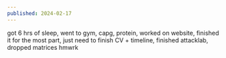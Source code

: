```yaml
---
published: 2024-02-17
---
```

got 6 hrs of sleep, went to gym, capg, protein, worked on website, finished it for the most part, just need to finish CV + timeline, finished attacklab, dropped matrices hmwrk